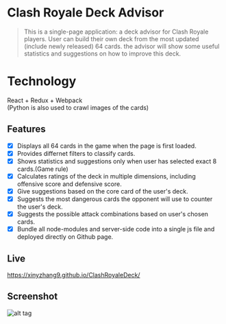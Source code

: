 # Clash Royale Deck Advisor
> This is a single-page application: a deck advisor for Clash Royale players. User can build their own deck from the most updated (include newly released) 64 cards. the advisor will show some useful statistics and suggestions on how to improve this deck.  
# Technology
React + Redux + Webpack  
(Python is also used to crawl images of the cards)
## Features
- [x] Displays all 64 cards in the game when the page is first loaded.  
- [x] Provides differnet filters to classify cards.  
- [x] Shows statistics and suggestions only when user has selected exact 8 cards.(Game rule)
- [x] Calculates ratings of the deck in multiple dimensions, including offensive score and defensive score.   
- [x] Give suggestions based on the core card of the user's deck.  
- [x] Suggests the most dangerous cards the opponent will use to counter the user's deck.
- [x] Suggests the possible attack combinations based on user's chosen cards.
- [x] Bundle all node-modules and server-side code into a single js file and deployed directly on Github page.

## Live
https://xinyzhang9.github.io/ClashRoyaleDeck/

## Screenshot
![alt tag](https://raw.githubusercontent.com/xinyzhang9/ClashRoyaleDeck/master/screen.png)

